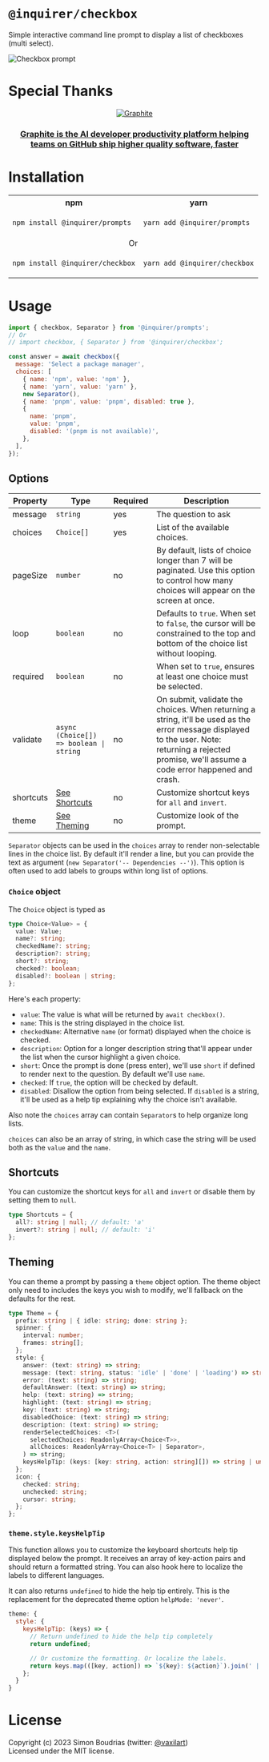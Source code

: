 # `@inquirer/checkbox`

Simple interactive command line prompt to display a list of checkboxes (multi select).

![Checkbox prompt](https://cdn.rawgit.com/SBoudrias/Inquirer.js/28ae8337ba51d93e359ef4f7ee24e79b69898962/assets/screenshots/checkbox.svg)

# Special Thanks

<div align="center" markdown="1">

[![Graphite](https://github.com/user-attachments/assets/53db40ca-2254-481a-a094-6597f8716e29)](https://graphite.dev/?utm_source=github&utm_medium=repo&utm_campaign=inquirerjs)<br>

### [Graphite is the AI developer productivity platform helping teams on GitHub ship higher quality software, faster](https://graphite.dev/?utm_source=github&utm_medium=repo&utm_campaign=inquirerjs)

</div>

# Installation

<table>
<tr>
  <th>npm</th>
  <th>yarn</th>
</tr>
<tr>
<td>

```sh
npm install @inquirer/prompts
```

</td>
<td>

```sh
yarn add @inquirer/prompts
```

</td>
</tr>
<tr>
<td colSpan="2" align="center">Or</td>
</tr>
<tr>
<td>

```sh
npm install @inquirer/checkbox
```

</td>
<td>

```sh
yarn add @inquirer/checkbox
```

</td>
</tr>
</table>

# Usage

```js
import { checkbox, Separator } from '@inquirer/prompts';
// Or
// import checkbox, { Separator } from '@inquirer/checkbox';

const answer = await checkbox({
  message: 'Select a package manager',
  choices: [
    { name: 'npm', value: 'npm' },
    { name: 'yarn', value: 'yarn' },
    new Separator(),
    { name: 'pnpm', value: 'pnpm', disabled: true },
    {
      name: 'pnpm',
      value: 'pnpm',
      disabled: '(pnpm is not available)',
    },
  ],
});
```

## Options

| Property  | Type                                    | Required | Description                                                                                                                                                                                           |
| --------- | --------------------------------------- | -------- | ----------------------------------------------------------------------------------------------------------------------------------------------------------------------------------------------------- |
| message   | `string`                                | yes      | The question to ask                                                                                                                                                                                   |
| choices   | `Choice[]`                              | yes      | List of the available choices.                                                                                                                                                                        |
| pageSize  | `number`                                | no       | By default, lists of choice longer than 7 will be paginated. Use this option to control how many choices will appear on the screen at once.                                                           |
| loop      | `boolean`                               | no       | Defaults to `true`. When set to `false`, the cursor will be constrained to the top and bottom of the choice list without looping.                                                                     |
| required  | `boolean`                               | no       | When set to `true`, ensures at least one choice must be selected.                                                                                                                                     |
| validate  | `async (Choice[]) => boolean \| string` | no       | On submit, validate the choices. When returning a string, it'll be used as the error message displayed to the user. Note: returning a rejected promise, we'll assume a code error happened and crash. |
| shortcuts | [See Shortcuts](#Shortcuts)             | no       | Customize shortcut keys for `all` and `invert`.                                                                                                                                                       |
| theme     | [See Theming](#Theming)                 | no       | Customize look of the prompt.                                                                                                                                                                         |

`Separator` objects can be used in the `choices` array to render non-selectable lines in the choice list. By default it'll render a line, but you can provide the text as argument (`new Separator('-- Dependencies --')`). This option is often used to add labels to groups within long list of options.

### `Choice` object

The `Choice` object is typed as

```ts
type Choice<Value> = {
  value: Value;
  name?: string;
  checkedName?: string;
  description?: string;
  short?: string;
  checked?: boolean;
  disabled?: boolean | string;
};
```

Here's each property:

- `value`: The value is what will be returned by `await checkbox()`.
- `name`: This is the string displayed in the choice list.
- `checkedName`: Alternative `name` (or format) displayed when the choice is checked.
- `description`: Option for a longer description string that'll appear under the list when the cursor highlight a given choice.
- `short`: Once the prompt is done (press enter), we'll use `short` if defined to render next to the question. By default we'll use `name`.
- `checked`: If `true`, the option will be checked by default.
- `disabled`: Disallow the option from being selected. If `disabled` is a string, it'll be used as a help tip explaining why the choice isn't available.

Also note the `choices` array can contain `Separator`s to help organize long lists.

`choices` can also be an array of string, in which case the string will be used both as the `value` and the `name`.

## Shortcuts

You can customize the shortcut keys for `all` and `invert` or disable them by setting them to `null`.

```ts
type Shortcuts = {
  all?: string | null; // default: 'a'
  invert?: string | null; // default: 'i'
};
```

## Theming

You can theme a prompt by passing a `theme` object option. The theme object only need to includes the keys you wish to modify, we'll fallback on the defaults for the rest.

```ts
type Theme = {
  prefix: string | { idle: string; done: string };
  spinner: {
    interval: number;
    frames: string[];
  };
  style: {
    answer: (text: string) => string;
    message: (text: string, status: 'idle' | 'done' | 'loading') => string;
    error: (text: string) => string;
    defaultAnswer: (text: string) => string;
    help: (text: string) => string;
    highlight: (text: string) => string;
    key: (text: string) => string;
    disabledChoice: (text: string) => string;
    description: (text: string) => string;
    renderSelectedChoices: <T>(
      selectedChoices: ReadonlyArray<Choice<T>>,
      allChoices: ReadonlyArray<Choice<T> | Separator>,
    ) => string;
    keysHelpTip: (keys: [key: string, action: string][]) => string | undefined;
  };
  icon: {
    checked: string;
    unchecked: string;
    cursor: string;
  };
};
```

### `theme.style.keysHelpTip`

This function allows you to customize the keyboard shortcuts help tip displayed below the prompt. It receives an array of key-action pairs and should return a formatted string. You can also hook here to localize the labels to different languages.

It can also returns `undefined` to hide the help tip entirely. This is the replacement for the deprecated theme option `helpMode: 'never'`.

```js
theme: {
  style: {
    keysHelpTip: (keys) => {
      // Return undefined to hide the help tip completely
      return undefined;

      // Or customize the formatting. Or localize the labels.
      return keys.map(([key, action]) => `${key}: ${action}`).join(' | ');
    };
  }
}
```

# License

Copyright (c) 2023 Simon Boudrias (twitter: [@vaxilart](https://twitter.com/Vaxilart))<br/>
Licensed under the MIT license.
